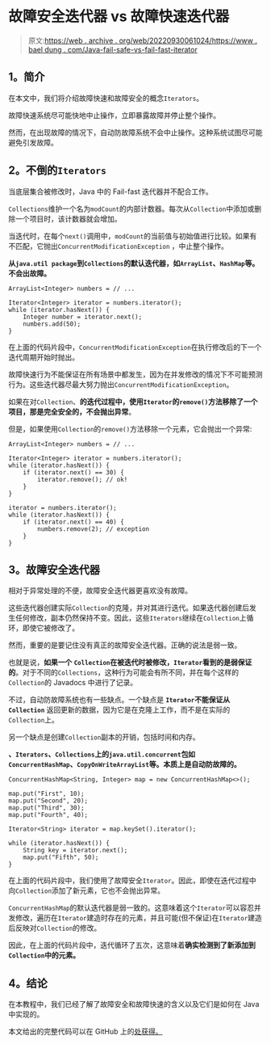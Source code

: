 # 故障安全迭代器 vs 故障快速迭代器

> 原文:[https://web . archive . org/web/20220930061024/https://www . bael dung . com/Java-fail-safe-vs-fail-fast-iterator](https://web.archive.org/web/20220930061024/https://www.baeldung.com/java-fail-safe-vs-fail-fast-iterator)

## **1。简介**

在本文中，我们将介绍故障快速和故障安全的概念`Iterators`。

故障快速系统尽可能快地中止操作，立即暴露故障并停止整个操作。

然而，在出现故障的情况下，自动防故障系统不会中止操作。这种系统试图尽可能避免引发故障。

## **2。不倒的`Iterators`**

当底层集合被修改时，Java 中的 Fail-fast 迭代器并不配合工作。

`Collections`维护一个名为`modCount`的内部计数器。每次从`Collection`中添加或删除一个项目时，该计数器就会增加。

当迭代时，在每个`next()`调用中，`modCount`的当前值与初始值进行比较。如果有不匹配，它抛出`ConcurrentModificationException` ，中止整个操作。

**从`java.util package`到`Collections`的默认迭代器，如`ArrayList`、`HashMap`等。不会出故障。**

```
ArrayList<Integer> numbers = // ...

Iterator<Integer> iterator = numbers.iterator();
while (iterator.hasNext()) {
    Integer number = iterator.next();
    numbers.add(50);
}
```

在上面的代码片段中，`ConcurrentModificationException`在执行修改后的下一个迭代周期开始时抛出。

故障快速行为不能保证在所有场景中都发生，因为在并发修改的情况下不可能预测行为。这些迭代器尽最大努力抛出`ConcurrentModificationException`。

如果在对`Collection`、**的迭代过程中，使用`Iterator`的`remove()`方法移除了一个项目，那是完全安全的，不会抛出异常**。

但是，如果使用`Collection`的`remove()`方法移除一个元素，它会抛出一个异常:

```
ArrayList<Integer> numbers = // ...

Iterator<Integer> iterator = numbers.iterator();
while (iterator.hasNext()) {
    if (iterator.next() == 30) {
        iterator.remove(); // ok!
    }
}

iterator = numbers.iterator();
while (iterator.hasNext()) {
    if (iterator.next() == 40) {
        numbers.remove(2); // exception
    }
}
```

## **3。故障安全迭代器**

相对于异常处理的不便，故障安全迭代器更喜欢没有故障。

这些迭代器创建实际`Collection`的克隆，并对其进行迭代。如果迭代器创建后发生任何修改，副本仍然保持不变。因此，这些`Iterators`继续在`Collection`上循环，即使它被修改了。

然而，重要的是要记住没有真正的故障安全迭代器。正确的说法是弱一致。

也就是说，**如果一个** **`Collection`在被迭代时被修改，`Iterator`看到的是弱保证的**。对于不同的`Collections`，这种行为可能会有所不同，并在每个这样的`Collection`的 Javadocs 中进行了记录。

不过，自动防故障系统也有一些缺点。一个缺点是 **`Iterator`不能保证从`Collection`** 返回更新的数据，因为它是在克隆上工作，而不是在实际的 `Collection`上。

另一个缺点是创建`Collection`副本的开销，包括时间和内存。

**、`Iterators`、`Collections`上的`java.util.concurrent`包如`ConcurrentHashMap`、`CopyOnWriteArrayList`等。本质上是自动防故障的。**

```
ConcurrentHashMap<String, Integer> map = new ConcurrentHashMap<>();

map.put("First", 10);
map.put("Second", 20);
map.put("Third", 30);
map.put("Fourth", 40);

Iterator<String> iterator = map.keySet().iterator();

while (iterator.hasNext()) {
    String key = iterator.next();
    map.put("Fifth", 50);
}
```

在上面的代码片段中，我们使用了故障安全`Iterator`。因此，即使在迭代过程中向`Collection`添加了新元素，它也不会抛出异常。

`ConcurrentHashMap`的默认迭代器是弱一致的。这意味着这个`Iterator`可以容忍并发修改，遍历在`Iterator`建造时存在的元素，并且可能(但不保证)在`Iterator`建造后反映对`Collection`的修改。

因此，在上面的代码片段中，迭代循环了五次，这意味着**确实检测到了新添加到`Collection`中的元素。**

## **4。结论**

在本教程中，我们已经了解了故障安全和故障快速的含义以及它们是如何在 Java 中实现的。

本文给出的完整代码可以在 GitHub 上的[处获得。](https://web.archive.org/web/20220625231750/https://github.com/eugenp/tutorials/tree/master/core-java-modules/core-java-collections-3)